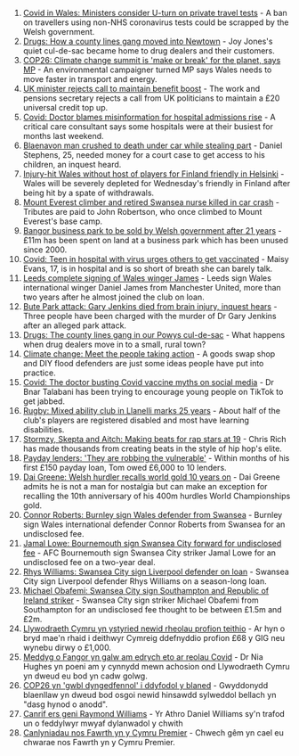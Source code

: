 1. [Covid in Wales: Ministers consider U-turn on private travel tests](https://www.bbc.co.uk/news/uk-wales-politics-58400233?at_medium=RSS&at_campaign=KARANGA) - A ban on travellers using non-NHS coronavirus tests could be scrapped by the Welsh government.
2. [Drugs: How a county lines gang moved into Newtown](https://www.bbc.co.uk/news/uk-wales-58394195?at_medium=RSS&at_campaign=KARANGA) - Joy Jones's quiet cul-de-sac became home to drug dealers and their customers.
3. [COP26: Climate change summit is 'make or break' for the planet, says MP](https://www.bbc.co.uk/news/uk-wales-58398254?at_medium=RSS&at_campaign=KARANGA) - An environmental campaigner turned MP says Wales needs to move faster in transport and energy.
4. [UK minister rejects call to maintain benefit boost](https://www.bbc.co.uk/news/uk-politics-58400997?at_medium=RSS&at_campaign=KARANGA) - The work and pensions secretary rejects a call from UK politicians to maintain a £20 universal credit top up.
5. [Covid: Doctor blames misinformation for hospital admissions rise](https://www.bbc.co.uk/news/uk-wales-58394702?at_medium=RSS&at_campaign=KARANGA) - A critical care consultant says some hospitals were at their busiest for months last weekend.
6. [Blaenavon man crushed to death under car while stealing part](https://www.bbc.co.uk/news/uk-wales-58399026?at_medium=RSS&at_campaign=KARANGA) - Daniel Stephens, 25, needed money for a court case to get access to his children, an inquest heard.
7. [Injury-hit Wales without host of players for Finland friendly in Helsinki](https://www.bbc.co.uk/sport/football/58325438?at_medium=RSS&at_campaign=KARANGA) - Wales will be severely depleted for Wednesday's friendly in Finland after being hit by a spate of withdrawals.
8. [Mount Everest climber and retired Swansea nurse killed in car crash](https://www.bbc.co.uk/news/uk-wales-58400705?at_medium=RSS&at_campaign=KARANGA) - Tributes are paid to John Robertson, who once climbed to Mount Everest's base camp.
9. [Bangor business park to be sold by Welsh government after 21 years](https://www.bbc.co.uk/news/uk-wales-north-west-wales-58396658?at_medium=RSS&at_campaign=KARANGA) - £11m has been spent on land at a business park which has been unused since 2000.
10. [Covid: Teen in hospital with virus urges others to get vaccinated](https://www.bbc.co.uk/news/uk-wales-58386905?at_medium=RSS&at_campaign=KARANGA) - Maisy Evans, 17, is in hospital and is so short of breath she can barely talk.
11. [Leeds complete signing of Wales winger James](https://www.bbc.co.uk/sport/football/58393587?at_medium=RSS&at_campaign=KARANGA) - Leeds sign Wales international winger Daniel James from Manchester United, more than two years after he almost joined the club on loan.
12. [Bute Park attack: Gary Jenkins died from brain injury, inquest hears](https://www.bbc.co.uk/news/uk-wales-58394470?at_medium=RSS&at_campaign=KARANGA) - Three people have been charged with the murder of Dr Gary Jenkins after an alleged park attack.
13. [Drugs: The county lines gang in our Powys cul-de-sac](https://www.bbc.co.uk/news/uk-wales-58399117?at_medium=RSS&at_campaign=KARANGA) - What happens when drug dealers move in to a small, rural town?
14. [Climate change: Meet the people taking action](https://www.bbc.co.uk/news/uk-wales-58399174?at_medium=RSS&at_campaign=KARANGA) - A goods swap shop and DIY flood defenders are just some ideas people have put into practice.
15. [Covid: The doctor busting Covid vaccine myths on social media](https://www.bbc.co.uk/news/uk-wales-58400711?at_medium=RSS&at_campaign=KARANGA) - Dr Bnar Talabani has been trying to encourage young people on TikTok to get jabbed.
16. [Rugby: Mixed ability club in Llanelli marks 25 years](https://www.bbc.co.uk/news/uk-wales-58396068?at_medium=RSS&at_campaign=KARANGA) - About half of the club's players are registered disabled and most have learning disabilities.
17. [Stormzy, Skepta and Aitch: Making beats for rap stars at 19](https://www.bbc.co.uk/news/uk-wales-58355499?at_medium=RSS&at_campaign=KARANGA) - Chris Rich has made thousands from creating beats in the style of hip hop's elite.
18. [Payday lenders: 'They are robbing the vulnerable'](https://www.bbc.co.uk/news/uk-wales-58361988?at_medium=RSS&at_campaign=KARANGA) - Within months of his first £150 payday loan, Tom owed £6,000 to 10 lenders.
19. [Dai Greene: Welsh hurdler recalls world gold 10 years on](https://www.bbc.co.uk/sport/athletics/58346255?at_medium=RSS&at_campaign=KARANGA) - Dai Greene admits he is not a man for nostalgia but can make an exception for recalling the 10th anniversary of his 400m hurdles World Championships gold.
20. [Connor Roberts: Burnley sign Wales defender from Swansea](https://www.bbc.co.uk/sport/football/58398566?at_medium=RSS&at_campaign=KARANGA) - Burnley sign Wales international defender Connor Roberts from Swansea for an undisclosed fee.
21. [Jamal Lowe: Bournemouth sign Swansea City forward for undisclosed fee](https://www.bbc.co.uk/sport/football/58402465?at_medium=RSS&at_campaign=KARANGA) - AFC Bournemouth sign Swansea City striker Jamal Lowe for an undisclosed fee on a two-year deal.
22. [Rhys Williams: Swansea City sign Liverpool defender on loan](https://www.bbc.co.uk/sport/football/58397266?at_medium=RSS&at_campaign=KARANGA) - Swansea City sign Liverpool defender Rhys Williams on a season-long loan.
23. [Michael Obafemi: Swansea City sign Southampton and Republic of Ireland striker](https://www.bbc.co.uk/sport/football/58402433?at_medium=RSS&at_campaign=KARANGA) - Swansea City sign striker Michael Obafemi from Southampton for an undisclosed fee thought to be between £1.5m and £2m.
24. [Llywodraeth Cymru yn ystyried newid rheolau profion teithio](https://www.bbc.co.uk/newyddion/58403058?at_medium=RSS&at_campaign=KARANGA) - Ar hyn o bryd mae'n rhaid i deithwyr Cymreig ddefnyddio profion £68 y GIG neu wynebu dirwy o £1,000.
25. [Meddyg o Fangor yn galw am edrych eto ar reolau Covid](https://www.bbc.co.uk/newyddion/58403059?at_medium=RSS&at_campaign=KARANGA) - Dr Nia Hughes yn poeni am y cynnydd mewn achosion ond Llywodraeth Cymru yn dweud eu bod yn cadw golwg.
26. [COP26 yn 'gwbl dyngedfennol' i ddyfodol y blaned](https://www.bbc.co.uk/newyddion/58399669?at_medium=RSS&at_campaign=KARANGA) - Gwyddonydd blaenllaw yn dweud bod osgoi newid hinsawdd sylweddol bellach yn "dasg hynod o anodd".
27. [Canrif ers geni Raymond Williams](https://www.bbc.co.uk/newyddion/58376974?at_medium=RSS&at_campaign=KARANGA) - Yr Athro Daniel Williams sy'n trafod un o feddylwyr mwyaf dylanwadol y chwith
28. [Canlyniadau nos Fawrth yn y Cymru Premier](https://www.bbc.co.uk/newyddion/58403057?at_medium=RSS&at_campaign=KARANGA) - Chwech gêm yn cael eu chwarae nos Fawrth yn y Cymru Premier.
